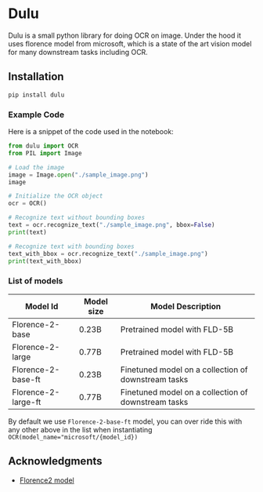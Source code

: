 # Dulu

Dulu is a small python library for doing OCR on image. Under the hood it uses florence model from microsoft, which is a state of the art vision model for many downstream tasks including OCR.


## Installation

```
pip install dulu

```


### Example Code

Here is a snippet of the code used in the notebook:

```python
from dulu import OCR
from PIL import Image

# Load the image
image = Image.open("./sample_image.png")
image

# Initialize the OCR object
ocr = OCR()

# Recognize text without bounding boxes
text = ocr.recognize_text("./sample_image.png", bbox=False)
print(text)

# Recognize text with bounding boxes
text_with_bbox = ocr.recognize_text("./sample_image.png")
print(text_with_bbox)
```

### List of models 

| Model Id                  | Model size | Model Description                                      |
|-------------------------|------------|--------------------------------------------------------|
| Florence-2-base     | 0.23B      | Pretrained model with FLD-5B                           |
| Florence-2-large    | 0.77B      | Pretrained model with FLD-5B                           |
| Florence-2-base-ft  | 0.23B      | Finetuned model on a collection of downstream tasks    |
| Florence-2-large-ft | 0.77B      | Finetuned model on a collection of downstream tasks    |

By default we use `Florence-2-base-ft` model, you can over ride this with any other above in the list when
instantiating `OCR(model_name="microsoft/{model_id})`


## Acknowledgments

- [Florence2 model](https://arxiv.org/abs/2311.06242)